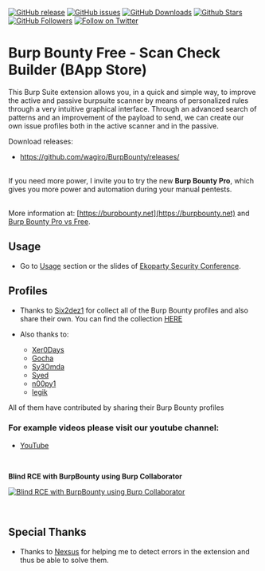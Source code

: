 
[![GitHub release][def]][def2] 
[![GitHub issues](https://img.shields.io/github/issues/wagiro/BurpBounty.svg)](https://github.com/wagiro/BurpBounty/issues) 
[![GitHub Downloads](https://img.shields.io/github/downloads/wagiro/BurpBounty/total.svg)]() 
[![Github Stars](https://img.shields.io/github/stars/wagiro/BurpBounty.svg?style=social&label=Stars)](https://github.com/wagiro/BurpBounty/) 
[![GitHub Followers](https://img.shields.io/github/followers/wagiro.svg?style=social&label=Follow)](https://github.com/wagiro/BurpBounty/)
[![Follow on Twitter](https://img.shields.io/twitter/follow/burpbounty.svg?style=social&label=Follow)](https://twitter.com/intent/follow?screen_name=burpbounty)


# Burp Bounty Free - Scan Check Builder (BApp Store)

This Burp Suite extension allows you, in a quick and simple way, to improve the active and passive burpsuite scanner by means of personalized rules through a very intuitive graphical interface. Through an advanced search of patterns and an improvement of the payload to send, we can create our own issue profiles both in the active scanner and in the passive.<br/>

Download releases:

* https://github.com/wagiro/BurpBounty/releases/



<br/>If you need more power, I invite you to try the new <b>Burp Bounty Pro</b>, which gives you more power and automation during your manual pentests.

<br/>More information at: [https://burpbounty.net](https://burpbounty.net) and [Burp Bounty Pro vs Free](https://burpbounty.net/burp-bounty-pro-vs-free/). 


## Usage

* Go to [Usage](https://github.com/wagiro/BurpBounty/wiki/usage) section or the slides of [Ekoparty Security Conference](https://burpbounty.net/burp-bounty-ekoparty-2020/).

## Profiles

* Thanks to [Six2dez1](https://github.com/six2dez) for collect all of the Burp Bounty profiles and also share their own. You can find the collection [HERE](https://github.com/wagiro/BurpBounty/tree/master/profiles/)

* Also thanks to: 

	- [Xer0Days](https://twitter.com/Xer0Days)
	- [Gocha](https://twitter.com/GochaOqradze)
	- [Sy3Omda](https://twitter.com/Sy3Omda) 
	- [Syed](https://twitter.com/syed__umar) 
	- [n00py1](https://twitter.com/n00py1)
	- [legik](https://github.com/legik)

All of them have contributed by sharing their Burp Bounty profiles


### For example videos please visit our youtube channel:

* [YouTube](https://www.youtube.com/channel/UCSq4R2o9_nGIMHWZ4H98GkQ/videos)


<br/>

**Blind RCE with BurpBounty using Burp Collaborator<br/>**

[![Blind RCE with BurpBounty using Burp Collaborator](https://img.youtube.com/vi/kcyUueb56aM/0.jpg)](https://www.youtube.com/watch?v=kcyUueb56aM)


<br/>


## Special Thanks

* Thanks to [Nexsus](https://twitter.com/Nexsus1985) for helping me to detect errors in the extension and thus be able to solve them.



[def]: https://img.shields.io/github/release/wagiro/BurpBounty.svg
[def2]: https://github.com/wagiro/BurpBounty/releases